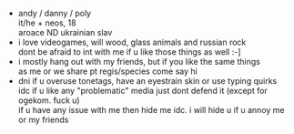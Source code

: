 - andy / danny / poly
 <br> it/he + neos, 18
 <br> aroace ND ukrainian slav
- i love videogames, will wood, glass animals and russian rock
<br> dont be afraid to int with me if u like those things as well :-]
- i mostly hang out with my friends, but if you like the same things
<br> as me or we share pt regis/species come say hi
- dni if u overuse tonetags, have an eyestrain skin or use typing quirks
<br> idc if u like any "problematic" media just dont defend it (except for ogekom. fuck u)
<br> if u have any issue with me then hide me idc. i will hide u if u annoy me or my friends
